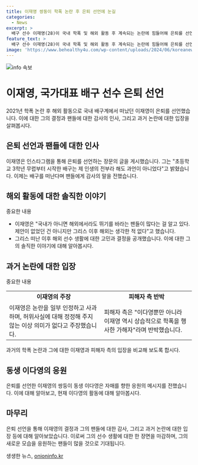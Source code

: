 ```yaml
---
title: 이재영 쌍둥이 학폭 논란 후 은퇴 선언에 눈길
categories:
  - News
excerpt: >
  배구 선수 이재영(28)이 국내 학폭 및 해외 활동 후 계속되는 논란에 힘들어해 은퇴를 선언했다. 과거 의혹을 부인하면서 팬들에게 감사의 말을 전하고, 해외 활동에도 소망을 걸었지만 마음이 동기부여되지 않아 은퇴를 결심한 것으로 밝혀졌다. 이와 함께, 쌍둥이 동생 이다영도 가정폭력 및 외도 의혹으로 비판을 받고 있어 여론이 갈렸다.
feature_text: >
  배구 선수 이재영(28)이 국내 학폭 및 해외 활동 후 계속되는 논란에 힘들어해 은퇴를 선언했다. 과거 의혹을 부인하면서 팬들에게 감사의 말을 전하고, 해외 활동에도 소망을 걸었지만 마음이 동기부여되지 않아 은퇴를 결심한 것으로 밝혀졌다. 이와 함께, 쌍둥이 동생 이다영도 가정폭력 및 외도 의혹으로 비판을 받고 있어 여론이 갈렸다.
image: 'https://www.behealthy4u.com/wp-content/uploads/2024/06/koreanews.jpg'
---
```


<p><img src="https://www.behealthy4u.com/wp-content/uploads/2024/06/koreanews.jpg" alt="info 속보" /></p>

<h1>이재영, 국가대표 배구 선수 은퇴 선언</h1>

<p data-ke-size="size16">2021년 학폭 논란 후 해외 활동으로 국내 배구계에서 떠났던 이재영이 은퇴를 선언했습니다. 이에 대한 그의 결정과 팬들에 대한 감사의 인사, 그리고 과거 논란에 대한 입장을 살펴봅시다.</p>

<h2>은퇴 선언과 팬들에 대한 인사</h2>

<p data-ke-size="size16">이재영은 인스타그램을 통해 은퇴를 선언하는 장문의 글을 게시했습니다. 그는 "초등학교 3학년 무렵부터 시작한 배구는 제 인생의 전부라 해도 과언이 아니었다"고 밝혔습니다. 이제는 배구를 떠난다며 팬들에게 감사의 말을 전했습니다.</p>

<h2>해외 활동에 대한 솔직한 이야기</h2>

<p data-ke-size="size16">중요한 내용</p>

<ul>
  <li>이재영은 "국내가 아니면 해외에서라도 뛰기를 바라는 팬들이 많다는 걸 알고 있다. 제안이 없었던 건 아니지만 그리스 이후 해외는 생각한 적 없다"고 했습니다.</li>
  <li>그리스 떠난 이후 해외 선수 생활에 대한 고민과 결정을 공개했습니다. 이에 대한 그의 솔직한 이야기에 대해 알아봅시다.</li>
</ul>

<h2>과거 논란에 대한 입장</h2>

<p data-ke-size="size16">중요한 내용</p>

<table>
  <tr>
    <td style="text-align: center; height: 17px;"><b>이재영의 주장</b></td>
    <td style="text-align: center; height: 17px;"><b>피해자 측 반박</b></td>
  </tr>
  <tr>
    <td>이재영은 논란을 일부 인정하고 사과하며, 허위사실에 대해 정정해 주지 않는 이상 의미가 없다고 주장했습니다.</td>
    <td>피해자 측은 "이다영뿐만 아니라 이재영 역시 상습적으로 학폭을 행사한 가해자"라며 반박했습니다.</td>
  </tr>
</table>

<p data-ke-size="size16">과거의 학폭 논란과 그에 대한 이재영과 피해자 측의 입장을 비교해 보도록 합시다.</p>

<h2>동생 이다영의 응원</h2>

<p data-ke-size="size16">은퇴를 선언한 이재영의 쌍둥이 동생 이다영은 자매를 향한 응원의 메시지를 전했습니다. 이에 대해 알아보고, 현재 이다영의 활동에 대해 알아봅시다.</p>

<h2>마무리</h2>

<p data-ke-size="size16">은퇴 선언을 통해 이재영의 결정과 그의 팬들에 대한 감사, 그리고 과거 논란에 대한 입장 등에 대해 알아보았습니다. 이로써 그의 선수 생활에 대한 한 장면을 마감하며, 그의 새로운 모습을 응원하는 팬들이 많을 것으로 기대됩니다.</p>
생생한 뉴스, <a href="https://onioninfo.kr" rel="dofollow">onioninfo.kr</a>


